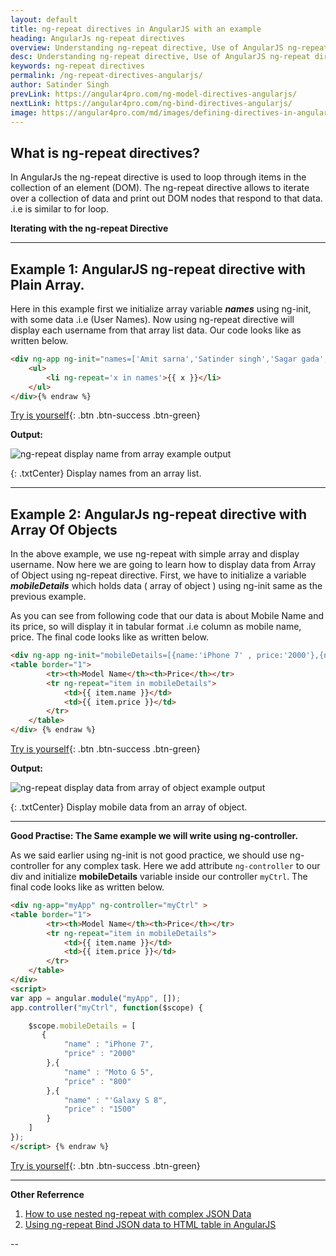 ```yaml
---
layout: default
title: ng-repeat directives in AngularJS with an example
heading: AngularJs ng-repeat directives 
overview: Understanding ng-repeat directive, Use of AngularJS ng-repeat directives with an example, ng-repeat directive used to loop through items in the collection of an element.
desc: Understanding ng-repeat directive, Use of AngularJS ng-repeat directives with an example, ng-repeat directive used to loop through items in the collection of an element.
keywords: ng-repeat directives
permalink: /ng-repeat-directives-angularjs/
author: Satinder Singh
prevLink: https://angular4pro.com/ng-model-directives-angularjs/
nextLink: https://angular4pro.com/ng-bind-directives-angularjs/
image: https://angular4pro.com/md/images/defining-directives-in-angularjs.png
---
```


## <i class="fa fa-angle-double-right color"></i> What is ng-repeat directives?

In AngularJs the ng-repeat directive is used to loop through items in the collection of an element (DOM). The ng-repeat directive allows to iterate over a collection of data and print out DOM nodes that respond to that data. .i.e is similar to for loop.

**Iterating with the ng-repeat Directive**

---

## <i class="fa fa-angle-double-right color"></i> Example 1: AngularJS ng-repeat directive with Plain Array.

Here in this example first we initialize array variable ***names*** using ng-init, with some data .i.e (User Names). Now using ng-repeat directive will display each username from that array list data. Our code looks like as written below.

```html {% raw %}
<div ng-app ng-init="names=['Amit sarna','Satinder singh','Sagar gada','Leslie mac','Andrea ely']">
    <ul>
        <li ng-repeat='x in names'>{{ x }}</li>        
    </ul>
</div>{% endraw %}    
```

[Try is yourself](https://angular4pro.com/demos/editor.html?f=demo&i=117){: .btn .btn-success .btn-green}

**Output:** 

![ng-repeat display name from array example output](https://angular4pro.com/md/images/ng-repeat-array-list-example.PNG "AngularJs ng-repeat directive example display name from an array list")

{: .txtCenter}
Display names from an array list.

---

## <i class="fa fa-angle-double-right color"></i> Example 2: AngularJs ng-repeat directive with Array Of Objects

In the above example, we use ng-repeat with simple array and display username. Now here we are going to learn how to display data from Array of Object using ng-repeat directive. First, we have to initialize a variable ***mobileDetails*** which holds data ( array of object ) using ng-init same as the previous example. 

As you can see from following code that our data is about Mobile Name and its price, so will display it in tabular format .i.e column as mobile name, price. The final code looks like as written below.

```html {% raw %}
<div ng-app ng-init="mobileDetails=[{name:'iPhone 7' , price:'2000'},{name:'Moto G 5' , price:'800'},{name:'Galaxy S 8' , price:'1500'}]">
<table border="1">
        <tr><th>Model Name</th><th>Price</th></tr>
        <tr ng-repeat="item in mobileDetails">
            <td>{{ item.name }}</td>
            <td>{{ item.price }}</td>    
        </tr>
    </table>
</div> {% endraw %}
```

[Try is yourself](https://angular4pro.com/demos/editor.html?f=demo&i=118){: .btn .btn-success .btn-green}

**Output:** 

![ng-repeat display data from array of object example output](https://angular4pro.com/md/images/ng-repeat-array-object-example.png "AngularJs ng-repeat directive example display complex data from array of object.")

{: .txtCenter}
Display mobile data from an array of object.

---

**Good Practise: The Same example we will write using ng-controller.**

As we said earlier using ng-init is not good practice, we should use ng-controller for any complex task. Here we add attribute `ng-controller`  to our div and initialize **mobileDetails** variable inside our controller `myCtrl`. The final code looks like as written below.

```html {% raw %}
<div ng-app="myApp" ng-controller="myCtrl" >
<table border="1">
        <tr><th>Model Name</th><th>Price</th></tr>
        <tr ng-repeat="item in mobileDetails">
            <td>{{ item.name }}</td>
            <td>{{ item.price }}</td>    
        </tr>
    </table>
</div>
<script>
var app = angular.module("myApp", []);
app.controller("myCtrl", function($scope) {

    $scope.mobileDetails = [
       {
            "name" : "iPhone 7",
            "price" : "2000"
        },{
            "name" : "Moto G 5",
            "price" : "800"
        },{
            "name" : "'Galaxy S 8",
            "price" : "1500"
        }
    ]
});
</script> {% endraw %}
```
[Try is yourself](https://angular4pro.com/demos/editor.html?f=demo&i=119){: .btn .btn-success .btn-green}

---

**Other Referrence**

1. [How to use nested ng-repeat with complex JSON Data](https://codepedia.info/angularjs-nested-json-nested-ng-repeat/ "Tutorial: AngularJS access nested ng-repeat directive with nested JSON data.")
2. [Using ng-repeat Bind JSON data to HTML table in AngularJS](https://codepedia.info/angularjs-bind-json-data-table/ "Tutorial: AngularJs bind JSON data using ng-repeat directives.")

--
